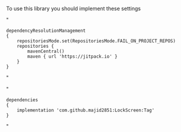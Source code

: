 To use this library you should implement these settings

"

	dependencyResolutionManagement
	{
		repositoriesMode.set(RepositoriesMode.FAIL_ON_PROJECT_REPOS)
		repositories {
			mavenCentral()
			maven { url 'https://jitpack.io' }
		}
	}
 
"

"

	dependencies 
	{
		implementation 'com.github.majid2851:LockScreen:Tag'
	}
 
"

